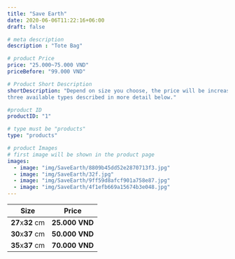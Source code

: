 ```yaml
---
title: "Save Earth"
date: 2020-06-06T11:22:16+06:00
draft: false

# meta description
description : "Tote Bag"

# product Price
price: "25.000~75.000 VND"
priceBefore: "99.000 VND"

# Product Short Description
shortDescription: "Depend on size you choose, the price will be increase 25.000VND for each size. We have
three available types described in more detail below."

#product ID
productID: "1"

# type must be "products"
type: "products"

# product Images
# first image will be shown in the product page
images:
  - image: "img/SaveEarth/8809b45dd52e2870713f3.jpg"
  - image: "img/SaveEarth/32f.jpg"
  - image: "img/SaveEarth/9ff59d8afcf901a758e87.jpg"
  - image: "img/SaveEarth/4f1efb669a15674b3e048.jpg"
---
```


| Size  |      Price      |
|--------|:------:|
| **27**x**32** cm | **25.000 VND**    |
| **30**x**37** cm |   **50.000 VND**  |
| **35**x**37** cm | **70.000 VND**   |
